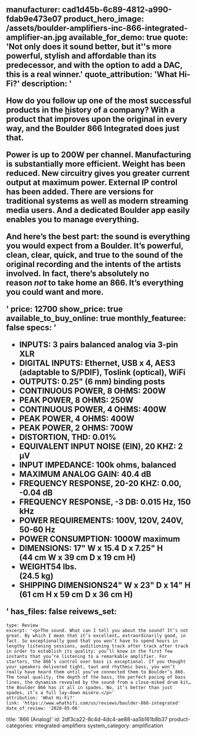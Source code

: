 manufacturer: cad1d45b-6c89-4812-a990-fdab9e473e07
product_hero_image: /assets/boulder-amplifiers-inc-866-integrated-amplifier-an.jpg
available_for_demo: true
quote: 'Not only does it sound better, but it''s more powerful, stylish and affordable than its predecessor, and with the option to add a DAC, this is a real winner.'
quote_attribution: 'What Hi-Fi?'
description: '<p>How do you follow up one of the most successful products in the&nbsp;<a href="http://boulderamp.com/about-boulder-amplifiers/">h</a>istory of a company? With a product that improves upon the original in every way, and the Boulder 866 Integrated does just that.</p><p>Power is up to 200W per channel. Manufacturing is substantially more efficient. Weight has been reduced. New circuitry gives you greater current output at maximum power. External IP control has been added. There are versions for traditional systems as well as modern streaming media users. And a dedicated Boulder app easily enables you to manage everything.</p><p>And here’s the best part: the sound is everything you would expect from a Boulder. It’s powerful, clean, clear, quick, and true to the sound of the original recording and the intents of the artists involved. In fact, there’s absolutely no reason&nbsp;<em>not</em>&nbsp;to take home an 866. It’s everything you could want and more.</p>'
price: 12700
show_price: true
available_to_buy_online: true
monthly_featuree: false
specs: '<ul><li>INPUTS: 3 pairs balanced analog via 3-pin XLR</li><li>DIGITAL INPUTS: Ethernet, USB x 4, AES3 (adaptable to S/PDIF), Toslink (optical), WiFi</li><li>OUTPUTS: 0.25" (6 mm) binding posts</li><li>CONTINUOUS POWER, 8 OHMS: 200W</li><li>PEAK POWER, 8 OHMS: 250W</li><li>CONTINUOUS POWER, 4 OHMS: 400W</li><li>PEAK POWER, 4 OHMS: 400W</li><li>PEAK POWER, 2 OHMS: 700W</li><li>DISTORTION, THD: 0.01%</li><li>EQUIVALENT INPUT NOISE (EIN), 20 KHZ: 2 μV</li><li>INPUT IMPEDANCE: 100k ohms, balanced</li><li>MAXIMUM ANALOG GAIN: 40.4 dB</li><li>FREQUENCY RESPONSE, 20-20 KHZ: 0.00, -0.04 dB</li><li>FREQUENCY RESPONSE, -3 DB: 0.015 Hz, 150 kHz</li><li>POWER REQUIREMENTS: 100V, 120V, 240V, 50-60 Hz</li><li>POWER CONSUMPTION: 1000W maximum</li><li>DIMENSIONS: 17" W x 15.4 D x 7.25" H<br>(44 cm W x 39 cm D x 19 cm H)</li><li>WEIGHT54 lbs.<br>(24.5 kg)</li><li>SHIPPING DIMENSIONS24" W x 23" D x 14" H<br>(61 cm H x 59 cm D x 36 cm H)</li></ul>'
has_files: false
reivews_set:
  -
    type: Review
    excerpt: '<p>The sound. What can I tell you about the sound? It’s not great. By which I mean that it’s excellent… extraordinarily good, in fact. So exceptionally good that you won’t have to spend hours in lengthy listening sessions, auditioning track after track after track in order to establish its quality: you’ll know in the first few instants that you’re listening to a remarkable amplifier. For starters, the 866’s control over bass is exceptional. If you thought your speakers delivered tight, taut and rhythmic bass, you won’t really have heard them until you’ve connected them to Boulder’s 866. The tonal quality, the depth of the bass, the perfect pacing of bass lines, the dynamism revealed by the sound from a close-miked drum kit… the Boulder 866 has it all in spades. No, it’s better than just spades, it’s a full lay-down misère.</p>'
    attribution: 'What Hi-Fi?'
    link: 'https://www.whathifi.com/us/reviews/boulder-866-integrated'
    date_of_review: '2020-05-06'
title: '866 (Analog)'
id: 2df3ca22-8c4d-4dc4-ae88-aa5b161b8b37
product-categories: integrated-amplifiers
system_category: amplification
